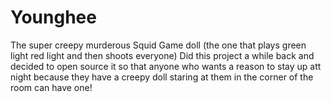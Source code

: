 # Younghee
The super creepy murderous Squid Game doll (the one that plays green light red light and then shoots everyone)
Did this project a while back and decided to open source it so that anyone who wants a reason to stay up att night because they have a creepy doll staring at them in the corner of the room can have one!

